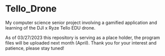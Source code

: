 # Tello_Drone

My computer science senior project involving a gamified application and learning of the DJI x Ryze Tello EDU drone.

As of 03/27/2023 this repository is serving as a place holder, the program files will be uploaded next month (April). 
Thank you for your interest and patience, please stay tuned!
